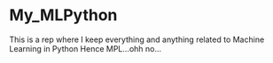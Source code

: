 # My_MLPython

This is a rep where I keep everything and anything related to Machine Learning in Python
Hence MPL...ohh no...

